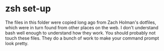 # zsh set-up

The files in this folder were copied long ago from Zach Holman's dotfiles, which were in turn found from other places on the web. I don't understand bash well enough to understand how they work. You should probably not touch these files. They do a bunch of work to make your command prompt look pretty.
